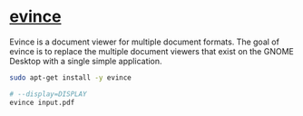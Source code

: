 # [evince](https://wiki.gnome.org/Apps/Evince)

Evince is a document viewer for multiple document formats. The goal of evince is to replace the multiple document
viewers that exist on the GNOME Desktop with a single simple application.

```bash
sudo apt-get install -y evince
```

```bash
# --display=DISPLAY
evince input.pdf
```
